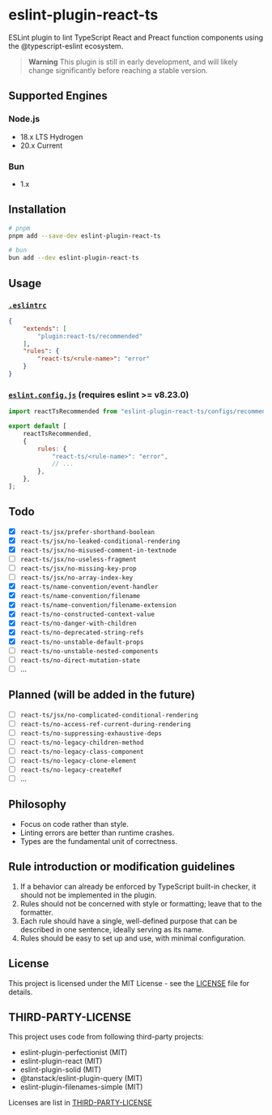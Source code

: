 # eslint-plugin-react-ts

ESLint plugin to lint TypeScript React and Preact function components using the @typescript-eslint ecosystem.

> **Warning**
> This plugin is still in early development, and will likely change significantly before reaching a stable version.

## Supported Engines

### Node.js

- 18.x LTS Hydrogen
- 20.x Current

### Bun

- 1.x

## Installation

```bash
# pnpm
pnpm add --save-dev eslint-plugin-react-ts

# bun
bun add --dev eslint-plugin-react-ts
```

## Usage

### [`.eslintrc`](https://eslint.org/docs/latest/use/configure/configuration-files)

```json
{
    "extends": [
        "plugin:react-ts/recommended"
    ],
    "rules": {
        "react-ts/<rule-name>": "error"
    }
}
```

### [`eslint.config.js`](https://eslint.org/docs/latest/use/configure/configuration-files-new) (requires eslint >= v8.23.0)

```js
import reactTsRecommended from "eslint-plugin-react-ts/configs/recommended";

export default [
    reactTsRecommended,
    {
        rules: {
            "react-ts/<rule-name>": "error",
            // ...
        },
    },
];
```

## Todo

- [x] `react-ts/jsx/prefer-shorthand-boolean`
- [x] `react-ts/jsx/no-leaked-conditional-rendering`
- [x] `react-ts/jsx/no-misused-comment-in-textnode`
- [ ] `react-ts/jsx/no-useless-fragment`
- [ ] `react-ts/jsx/no-missing-key-prop`
- [ ] `react-ts/jsx/no-array-index-key`
- [x] `react-ts/name-convention/event-handler`
- [x] `react-ts/name-convention/filename`
- [x] `react-ts/name-convention/filename-extension`
- [x] `react-ts/no-constructed-context-value`
- [x] `react-ts/no-danger-with-children`
- [x] `react-ts/no-deprecated-string-refs`
- [x] `react-ts/no-unstable-default-props`
- [ ] `react-ts/no-unstable-nested-components`
- [ ] `react-ts/no-direct-mutation-state`
- [ ] ...

## Planned (will be added in the future)

- [ ] `react-ts/jsx/no-complicated-conditional-rendering`
- [ ] `react-ts/no-access-ref-current-during-rendering`
- [ ] `react-ts/no-suppressing-exhaustive-deps`
- [ ] `react-ts/no-legacy-children-method`
- [ ] `react-ts/no-legacy-class-component`
- [ ] `react-ts/no-legacy-clone-element`
- [ ] `react-ts/no-legacy-createRef`
- [ ] ...

## Philosophy

- Focus on code rather than style.
- Linting errors are better than runtime crashes.
- Types are the fundamental unit of correctness.

## Rule introduction or modification guidelines

1. If a behavior can already be enforced by TypeScript built-in checker, it should not be implemented in the plugin.
2. Rules should not be concerned with style or formatting; leave that to the formatter.
3. Each rule should have a single, well-defined purpose that can be described in one sentence, ideally serving as its name.
4. Rules should be easy to set up and use, with minimal configuration.

## License

This project is licensed under the MIT License - see the [LICENSE](LICENSE) file for details.

## THIRD-PARTY-LICENSE

This project uses code from following third-party projects:

- eslint-plugin-perfectionist (MIT)
- eslint-plugin-react (MIT)
- eslint-plugin-solid (MIT)
- @tanstack/eslint-plugin-query (MIT)
- eslint-plugin-filenames-simple (MIT)

Licenses are list in [THIRD-PARTY-LICENSE](THIRD-PARTY-LICENSE)
